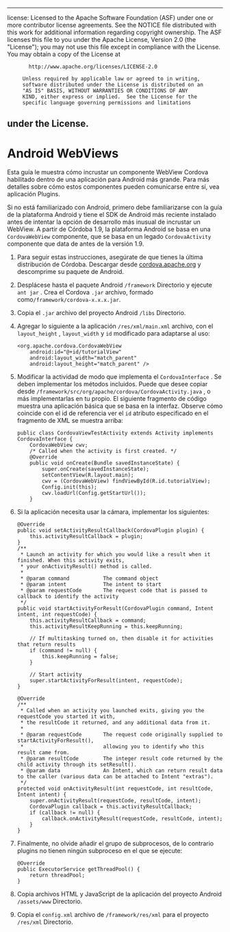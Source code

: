 * * *

license: Licensed to the Apache Software Foundation (ASF) under one or more contributor license agreements. See the NOTICE file distributed with this work for additional information regarding copyright ownership. The ASF licenses this file to you under the Apache License, Version 2.0 (the "License"); you may not use this file except in compliance with the License. You may obtain a copy of the License at

           http://www.apache.org/licenses/LICENSE-2.0
    
         Unless required by applicable law or agreed to in writing,
         software distributed under the License is distributed on an
         "AS IS" BASIS, WITHOUT WARRANTIES OR CONDITIONS OF ANY
         KIND, either express or implied.  See the License for the
         specific language governing permissions and limitations
    

## under the License.

# Android WebViews

Esta guía le muestra cómo incrustar un componente WebView Cordova habilitado dentro de una aplicación para Android más grande. Para más detalles sobre cómo estos componentes pueden comunicarse entre sí, vea aplicación Plugins.

Si no está familiarizado con Android, primero debe familiarizarse con la guía de la plataforma Android y tiene el SDK de Android más reciente instalado antes de intentar la opción de desarrollo más inusual de incrustar un WebView. A partir de Córdoba 1.9, la plataforma Android se basa en una `CordovaWebView` componente, que se basa en un legado `CordovaActivity` componente que data de antes de la versión 1.9.

1.  Para seguir estas instrucciones, asegúrate de que tienes la última distribución de Córdoba. Descargar desde [cordova.apache.org][1] y descomprime su paquete de Android.

2.  Desplácese hasta el paquete Android `/framework` Directorio y ejecute `ant jar` . Crea el Cordova `.jar` archivo, formado como`/framework/cordova-x.x.x.jar`.

3.  Copia el `.jar` archivo del proyecto Android `/libs` Directorio.

4.  Agregar lo siguiente a la aplicación `/res/xml/main.xml` archivo, con el `layout_height` , `layout_width` y `id` modificado para adaptarse al uso:
    
        <org.apache.cordova.CordovaWebView
            android:id="@+id/tutorialView"
            android:layout_width="match_parent"
            android:layout_height="match_parent" />
        

5.  Modificar la actividad de modo que implementa el `CordovaInterface` . Se deben implementar los métodos incluidos. Puede que desee copiar desde `/framework/src/org/apache/cordova/CordovaActivity.java` , o más implementarlas en tu propio. El siguiente fragmento de código muestra una aplicación básica que se basa en la interfaz. Observe cómo coincide con el id de referencia ver el `id` atributo especificado en el fragmento de XML se muestra arriba:
    
        public class CordovaViewTestActivity extends Activity implements CordovaInterface {
            CordovaWebView cwv;
            /* Called when the activity is first created. */
            @Override
            public void onCreate(Bundle savedInstanceState) {
                super.onCreate(savedInstanceState);
                setContentView(R.layout.main);
                cwv = (CordovaWebView) findViewById(R.id.tutorialView);
                Config.init(this);
                cwv.loadUrl(Config.getStartUrl());
            }
        

6.  Si la aplicación necesita usar la cámara, implementar los siguientes:
    
        @Override
        public void setActivityResultCallback(CordovaPlugin plugin) {
            this.activityResultCallback = plugin;
        }
        /**
         * Launch an activity for which you would like a result when it finished. When this activity exits,
         * your onActivityResult() method is called.
         *
         * @param command           The command object
         * @param intent            The intent to start
         * @param requestCode       The request code that is passed to callback to identify the activity
         */
        public void startActivityForResult(CordovaPlugin command, Intent intent, int requestCode) {
            this.activityResultCallback = command;
            this.activityResultKeepRunning = this.keepRunning;
        
            // If multitasking turned on, then disable it for activities that return results
            if (command != null) {
                this.keepRunning = false;
            }
        
            // Start activity
            super.startActivityForResult(intent, requestCode);
        }   
        
        @Override
        /**
         * Called when an activity you launched exits, giving you the requestCode you started it with,
         * the resultCode it returned, and any additional data from it.
         *
         * @param requestCode       The request code originally supplied to startActivityForResult(),
         *                          allowing you to identify who this result came from.
         * @param resultCode        The integer result code returned by the child activity through its setResult().
         * @param data              An Intent, which can return result data to the caller (various data can be attached to Intent "extras").
         */
        protected void onActivityResult(int requestCode, int resultCode, Intent intent) {
            super.onActivityResult(requestCode, resultCode, intent);
            CordovaPlugin callback = this.activityResultCallback;
            if (callback != null) {
                callback.onActivityResult(requestCode, resultCode, intent);
            }
        }
        

7.  Finalmente, no olvide añadir el grupo de subprocesos, de lo contrario plugins no tienen ningún subproceso en el que se ejecute:
    
        @Override
        public ExecutorService getThreadPool() {
            return threadPool;
        }
        

8.  Copia archivos HTML y JavaScript de la aplicación del proyecto Android `/assets/www` Directorio.

9.  Copia el `config.xml` archivo de `/framework/res/xml` para el proyecto `/res/xml` Directorio.

 [1]: http://cordova.apache.org